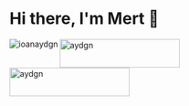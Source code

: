 <h1 align="left">Hi there, I'm Mert 👋</h1>


<!-- <p >&nbsp;<img align="left" src="https://github-readme-stats.vercel.app/api?username=ioanaydgn&show_icons=true&locale=en" alt="ioanaydgn" /></p> -->


<p>&nbsp;<img align="left" src="https://github-readme-stats.vercel.app/api/top-langs?username=ioanaydgn&show_icons=true&locale=en&layout=compact" alt="ioanaydgn" />
  <a href="https://www.buymeacoffee.com/aydgn"> <img align="left" src="https://cdn.buymeacoffee.com/buttons/v2/default-yellow.png" height="50" width="210" alt="aydgn" /></a>
  <br/>
  <a href="https://ko-fi.com/aydgn"> <img align="left" src="https://cdn.ko-fi.com/cdn/kofi3.png?v=3" height="50" width="210" alt="aydgn" /></a>
  
</p>

